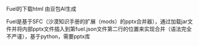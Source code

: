 Fuel的下载html
由豆包AI生成

Fuel是基于SFC（沙漠知识手册的扩展（mods）的pptx合并器），通过加载jar文件并将内部pptx文件插入到第fuel.json文件第二行的位置来实现合并（语法完全不严谨），基于python，需要pptx库
